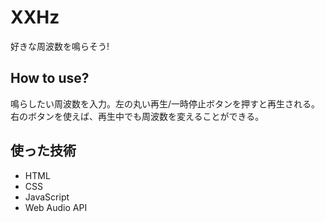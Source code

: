 # XXHz
好きな周波数を鳴らそう!

## How to use?
鳴らしたい周波数を入力。左の丸い再生/一時停止ボタンを押すと再生される。右のボタンを使えば、再生中でも周波数を変えることができる。

## 使った技術
- HTML
- CSS
- JavaScript
- Web Audio API